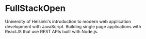 # FullStackOpen
University of Helsinki's introduction to modern web application development with JavaScript. Building single page applications with ReactJS that use REST APIs built with Node.js.

